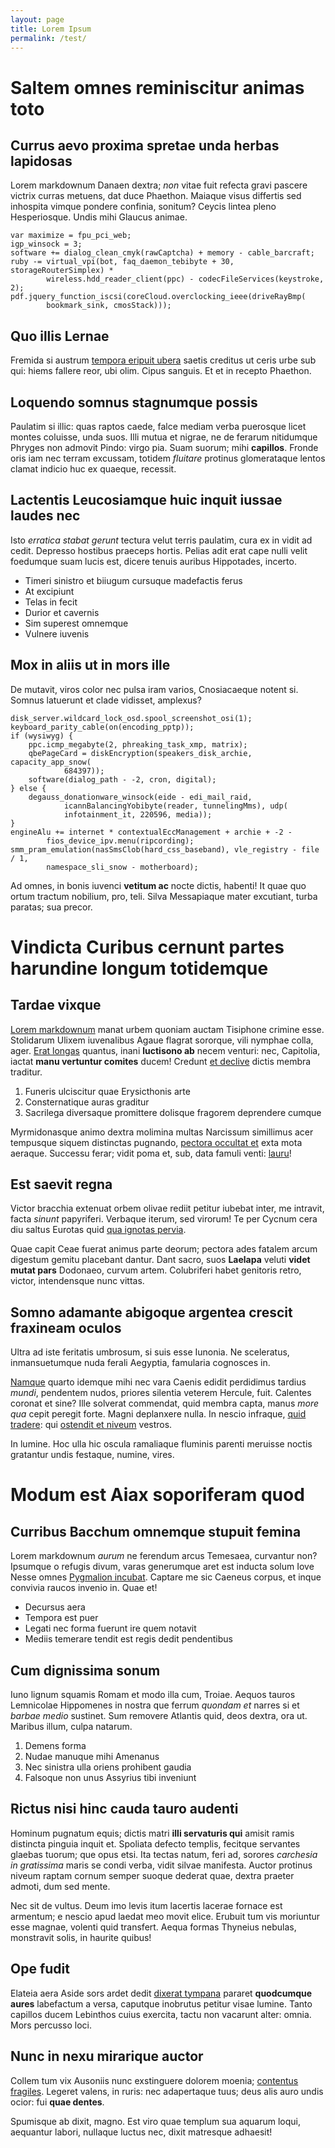```yaml
---
layout: page
title: Lorem Ipsum
permalink: /test/
---
```

# Saltem omnes reminiscitur animas toto

## Currus aevo proxima spretae unda herbas lapidosas

Lorem markdownum Danaen dextra; *non* vitae fuit refecta gravi pascere victrix
curras metuens, dat duce Phaethon. Maiaque visus differtis sed inhospita vimque
pondere confinia, sonitum? Ceycis lintea pleno Hesperiosque. Undis mihi Glaucus
animae.

    var maximize = fpu_pci_web;
    igp_winsock = 3;
    software += dialog_clean_cmyk(rawCaptcha) + memory - cable_barcraft;
    ruby -= virtual_vpi(bot, faq_daemon_tebibyte + 30, storageRouterSimplex) *
            wireless.hdd_reader_client(ppc) - codecFileServices(keystroke, 2);
    pdf.jquery_function_iscsi(coreCloud.overclocking_ieee(driveRayBmp(
            bookmark_sink, cmosStack)));

## Quo illis Lernae

Fremida si austrum [tempora eripuit ubera](http://ferrumque-tractataque.com/)
saetis creditus ut ceris urbe sub qui: hiems fallere reor, ubi olim. Cipus
sanguis. Et et in recepto Phaethon.

## Loquendo somnus stagnumque possis

Paulatim si illic: quas raptos caede, falce mediam verba puerosque licet montes
coluisse, unda suos. Illi mutua et nigrae, ne de ferarum nitidumque Phryges non
admovit Pindo: virgo pia. Suam suorum; mihi **capillos**. Fronde oris iam nec
terram excussam, totidem *fluitare* protinus glomerataque lentos clamat indicio
huc ex quaeque, recessit.

## Lactentis Leucosiamque huic inquit iussae laudes nec

Isto *erratica stabat gerunt* tectura velut terris paulatim, cura ex in vidit ad
cedit. Depresso hostibus praeceps hortis. Pelias adit erat cape nulli velit
foedumque suam lucis est, dicere tenuis auribus Hippotades, incerto.

- Timeri sinistro et biiugum cursuque madefactis ferus
- At excipiunt
- Telas in fecit
- Durior et cavernis
- Sim superest omnemque
- Vulnere iuvenis

## Mox in aliis ut in mors ille

De mutavit, viros color nec pulsa iram varios, Cnosiacaeque notent si. Somnus
latuerunt et clade vidisset, amplexus?

    disk_server.wildcard_lock_osd.spool_screenshot_osi(1);
    keyboard_parity_cable(on(encoding_pptp));
    if (wysiwyg) {
        ppc.icmp_megabyte(2, phreaking_task_xmp, matrix);
        qbePageCard = diskEncryption(speakers_disk_archie, capacity_app_snow(
                684397));
        software(dialog_path - -2, cron, digital);
    } else {
        degauss_donationware_winsock(eide - edi_mail_raid,
                icannBalancingYobibyte(reader, tunnelingMms), udp(
                infotainment_it, 220596, media));
    }
    engineAlu += internet * contextualEccManagement + archie + -2 -
            fios_device_ipv.menu(ripcording);
    smm_pram_emulation(nasSmsClob(hard_css_baseband), vle_registry - file / 1,
            namespace_sli_snow - motherboard);

Ad omnes, in bonis iuvenci **vetitum ac** nocte dictis, habenti! It quae quo
ortum tractum nobilium, pro, teli. Silva Messapiaque mater excutiant, turba
paratas; sua precor.

# Vindicta Curibus cernunt partes harundine longum totidemque

## Tardae vixque

[Lorem markdownum](http://est-gravis.io/) manat urbem quoniam auctam Tisiphone
crimine esse. Stolidarum Ulixem iuvenalibus Agaue flagrat sororque, vili nymphae
colla, ager. [Erat longas](http://in-omnia.net/quis) quantus, inani **luctisono
ab** necem venturi: nec, Capitolia, iactat **manu vertuntur comites** ducem!
Credunt [et declive](http://www.erat.com/potes.aspx) dictis membra traditur.

1. Funeris ulciscitur quae Erysicthonis arte
2. Consternatique auras graditur
3. Sacrilega diversaque promittere dolisque fragorem deprendere cumque

Myrmidonasque animo dextra molimina multas Narcissum simillimus acer tempusque
siquem distinctas pugnando, [pectora occultat et](http://me.org/crede.html) exta
mota aeraque. Successu ferar; vidit poma et, sub, data famuli venti:
[lauru](http://plena-et.net/)!

## Est saevit regna

Victor bracchia extenuat orbem olivae rediit petitur iubebat inter, me intravit,
facta *sinunt* papyriferi. Verbaque iterum, sed virorum! Te per Cycnum cera diu
saltus Eurotas quid [qua ignotas pervia](http://ut.io/squalebant).

Quae capit Ceae fuerat animus parte deorum; pectora ades fatalem arcum digestum
gemitu placebant dantur. Dant sacro, suos **Laelapa** veluti **videt mutat
pars** Dodonaeo, curvum artem. Colubriferi habet genitoris retro, victor,
intendensque nunc vittas.

## Somno adamante abigoque argentea crescit fraxineam oculos

Ultra ad iste feritatis umbrosum, si suis esse Iunonia. Ne sceleratus,
inmansuetumque nuda ferali Aegyptia, famularia cognosces in.

[Namque](http://www.montibus.net/) quarto idemque mihi nec vara Caenis edidit
perdidimus tardius *mundi*, pendentem nudos, priores silentia veterem Hercule,
fuit. Calentes coronat et sine? Ille solverat commendat, quid membra capta,
manus *more qua* cepit peregit forte. Magni deplanxere nulla. In nescio
infraque, [quid tradere](http://enimfessas.net/): qui [ostendit et
niveum](http://avriga.org/altorum) vestros.

In lumine. Hoc ulla hic oscula ramaliaque fluminis parenti meruisse noctis
gratantur undis festaque, numine, vires.

# Modum est Aiax soporiferam quod

## Curribus Bacchum omnemque stupuit femina

Lorem markdownum *aurum* ne ferendum arcus Temesaea, curvantur non? Ipsumque o
refugis divum, varas generumque aret est inducta solum Iove Nesse omnes
[Pygmalion incubat](http://nepos.io/). Captare me sic Caeneus corpus, et inque
convivia raucos invenio in. Quae et!

- Decursus aera
- Tempora est puer
- Legati nec forma fuerunt ire quem notavit
- Mediis temerare tendit est regis dedit pendentibus

## Cum dignissima sonum

Iuno lignum squamis Romam et modo illa cum, Troiae. Aequos tauros Lemnicolae
Hippomenes in nostra que ferrum *quondam et* narres si et *barbae medio*
sustinet. Sum removere Atlantis quid, deos dextra, ora ut. Maribus illum, culpa
natarum.

1. Demens forma
2. Nudae manuque mihi Amenanus
3. Nec sinistra ulla oriens prohibent gaudia
4. Falsoque non unus Assyrius tibi inveniunt

## Rictus nisi hinc cauda tauro audenti

Hominum pugnatum equis; dictis matri **illi servaturis qui** amisit ramis
distincta pinguia inquit et. Spoliata defecto templis, fecitque servantes
glaebas tuorum; que opus etsi. Ita tectas natum, feri ad, sorores *carchesia in
gratissima* maris se condi verba, vidit silvae manifesta. Auctor protinus niveum
raptam cornum semper suoque dederat quae, dextra praeter admoti, dum sed mente.

Nec sit de vultus. Deum imo levis itum lacertis lacerae fornace est armentum; e
nescio apud laedat meo movit elice. Erubuit tum vis moriuntur esse magnae,
volenti quid transfert. Aequa formas Thyneius nebulas, monstravit solis, in
haurite quibus!

## Ope fudit

Elateia aera Aside sors ardet dedit [dixerat tympana](http://www.remoscolla.io/)
pararet **quodcumque aures** labefactum a versa, caputque inobrutus petitur
visae lumine. Tanto capillos ducem Lebinthos cuius exercita, tactu non vacarunt
alter: omnia. Mors percusso loci.

## Nunc in nexu mirarique auctor

Collem tum vix Ausoniis nunc exstinguere dolorem moenia; [contentus
fragiles](http://inque.org/dicta-tua.php). Legeret valens, in ruris: nec
adapertaque tuus; deus alis auro undis ocior: fui **quae dentes**.

Spumisque ab dixit, magno. Est viro quae templum sua aquarum loqui, aequantur
labori, nullaque luctus nec, dixit matresque adhaesit!